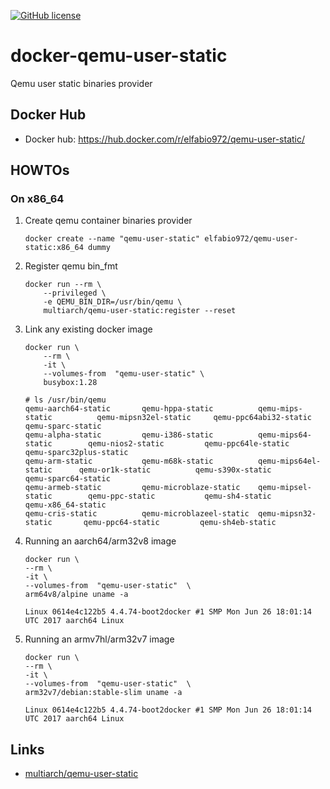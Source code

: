 [![GitHub license](https://img.shields.io/github/license/fsimplice/docker-qemu-user-static.svg?style=plastic)](https://github.com/fsimplice/docker-qemu-user-static/blob/master/LICENSE)

# docker-qemu-user-static
Qemu user static binaries provider

## Docker Hub

* Docker hub: https://hub.docker.com/r/elfabio972/qemu-user-static/

## HOWTOs

### On x86_64

1. Create qemu container binaries provider
    ```shell
    docker create --name "qemu-user-static" elfabio972/qemu-user-static:x86_64 dummy
    ```
1. Register qemu bin_fmt
    ```shell
    docker run --rm \
        --privileged \
        -e QEMU_BIN_DIR=/usr/bin/qemu \
        multiarch/qemu-user-static:register --reset
    ```
1. Link any existing docker image
    ```shell
    docker run \
        --rm \
        -it \
        --volumes-from  "qemu-user-static" \
        busybox:1.28
    ```
    ```shell
    # ls /usr/bin/qemu
    qemu-aarch64-static       qemu-hppa-static          qemu-mips-static          qemu-mipsn32el-static     qemu-ppc64abi32-static    qemu-sparc-static
    qemu-alpha-static         qemu-i386-static          qemu-mips64-static        qemu-nios2-static         qemu-ppc64le-static       qemu-sparc32plus-static
    qemu-arm-static           qemu-m68k-static          qemu-mips64el-static      qemu-or1k-static          qemu-s390x-static         qemu-sparc64-static
    qemu-armeb-static         qemu-microblaze-static    qemu-mipsel-static        qemu-ppc-static           qemu-sh4-static           qemu-x86_64-static
    qemu-cris-static          qemu-microblazeel-static  qemu-mipsn32-static       qemu-ppc64-static         qemu-sh4eb-static
    ```
1. Running an aarch64/arm32v8 image
    ```shell
    docker run \
    --rm \
    -it \
    --volumes-from  "qemu-user-static"  \
    arm64v8/alpine uname -a
    ```
    ```
    Linux 0614e4c122b5 4.4.74-boot2docker #1 SMP Mon Jun 26 18:01:14 UTC 2017 aarch64 Linux
    ```
1. Running an armv7hl/arm32v7 image
    ```shell
    docker run \
    --rm \
    -it \
    --volumes-from  "qemu-user-static"  \
    arm32v7/debian:stable-slim uname -a
    ```
    ```
    Linux 0614e4c122b5 4.4.74-boot2docker #1 SMP Mon Jun 26 18:01:14 UTC 2017 aarch64 Linux
    ```

## Links
* [multiarch/qemu-user-static](https://github.com/multiarch/qemu-user-static)